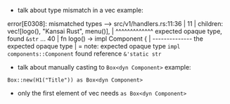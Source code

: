 * talk about type mismatch in a vec
example:

error[E0308]: mismatched types
  --> src/v1/handlers.rs:11:36
   |
11 |             children: vec![logo(), "Kansai Rust", menu()],
   |                                    ^^^^^^^^^^^^^ expected opaque type, found `&str`
...
40 | fn logo() -> impl Component {
   |              -------------- the expected opaque type
   |
   = note: expected opaque type `impl components::Component`
                found reference `&'static str`

* talk about manually casting to `Box<dyn Component>`
example:

`Box::new(H1("Title")) as Box<dyn Component>`

* only the first element of vec needs `as Box<dyn Component>`